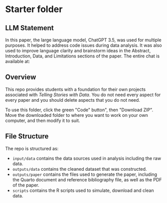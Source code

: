 # Starter folder

## LLM Statement

In this paper, the large language model, ChatGPT 3.5, was used for multiple purposes. It helped to address code issues during data analysis. It was also used to improve language clarity and brainstorm ideas in the Abstract, Introduction, Data, and Limitations sections of the paper. The entire chat is available at: 

## Overview

This repo provides students with a foundation for their own projects associated with *Telling Stories with Data*. You do not need every aspect for every paper and you should delete aspects that you do not need.

To use this folder, click the green "Code" button", then "Download ZIP". Move the downloaded folder to where you want to work on your own computer, and then modify it to suit.

## File Structure

The repo is structured as:

-   `input/data` contains the data sources used in analysis including the raw data.
-   `outputs/data` contains the cleaned dataset that was constructed.
-   `outputs/paper` contains the files used to generate the paper, including the Quarto document and reference bibliography file, as well as the PDF of the paper. 
-   `scripts` contains the R scripts used to simulate, download and clean data.
